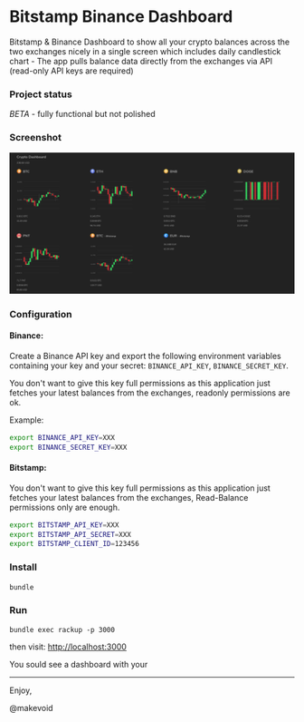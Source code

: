 # Bitstamp Binance Dashboard

Bitstamp & Binance Dashboard to show all your crypto balances across the two exchanges nicely in a single screen which includes daily candlestick chart - The app pulls balance data directly from the exchanges via API (read-only API keys are required) 

### Project status

*BETA* - fully functional but not polished

### Screenshot

![](https://raw.githubusercontent.com/makevoid/bitstamp_binance_dashboard/master/tmp/screenshots/screenshot1.png)


### Configuration


#### Binance:

Create a Binance API key and export the following environment variables containing your key and your secret: `BINANCE_API_KEY`, `BINANCE_SECRET_KEY`.

You don't want to give this key full permissions as this application just fetches your latest balances from the exchanges, readonly permissions are ok.

Example:

```sh
export BINANCE_API_KEY=XXX
export BINANCE_SECRET_KEY=XXX
```


#### Bitstamp:

You don't want to give this key full permissions as this application just fetches your latest balances from the exchanges, Read-Balance permissions only are enough.

```sh
export BITSTAMP_API_KEY=XXX
export BITSTAMP_API_SECRET=XXX
export BITSTAMP_CLIENT_ID=123456
```

### Install

    bundle


### Run


    bundle exec rackup -p 3000


then visit: <http://localhost:3000>

You sould see a dashboard with your


---

Enjoy,

@makevoid

